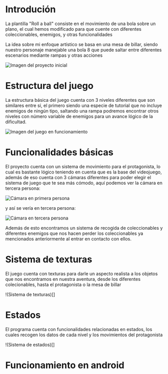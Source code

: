 # Introdución
La plantilla "Roll a ball" consiste en el movimiento de una bola sobre un plano, el cual hemos modificado para que cuente con diferentes coleccionables, enemigos, y otras funcionalidades

La idea sobre mi enfoque artístico se basa en una mesa de billar, siendo nuestro personaje manejable una bola 8 que puede saltar entre diferentes escenarios mediante rampas y otras acciones

![Imagen del proyecto inicial]()

# Estructura del juego
La estructura básica del juego cuenta con 3 niveles diferentes que son similares entre sí, el primero siendo una especie de tutorial que no incluye enemigos de ningún tipo, saltando una rampa podremos encontrar otros niveles con número variable de enemigos para un avance lógico de la dificultad.

![Imagen del juego en funcionamiento]()

# Funcionalidades básicas
El proyecto cuenta con un sistema de movimiento para el protagonista, lo cual es bastante lógico teniendo en cuenta que es la base del videojuego, además de eso cuenta con 3 cámaras diferentes para poder elegir el sistema de juego que te sea más cómodo, aquí podemos ver la cámara en tercera persona:

![Cámara en primera persona]()

y así se vería en tercera persona:

![Cámara en tercera persona]()

Además de esto encontramos un sistema de recogida de coleccionables y diferentes enemigos que nos hacen perder los coleccionables ya mencionados anteriormente al entrar en contacto con ellos.

# Sistema de texturas
El juego cuenta con texturas para darle un aspecto realista a los objetos que nos encontramos en nuestra aventura, desde los diferentes colecionables, hasta el protagonista o la mesa de billar

!(Sistema de texturas)[]

# Estados
El programa cuenta con funcionalidades relacionadas en estados, los cuales recogen los datos de cada nivel y los movimientos del protagonista

!(Sistema de estados)[]

# Funcionamiento en android


